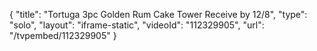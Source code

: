 {
    "title": "Tortuga 3pc Golden Rum Cake Tower  Receive by 12\/8",
    "type": "solo",
    "layout": "iframe-static",
    "videoId": "112329905",
    "url": "\/tvpembed\/112329905"
}